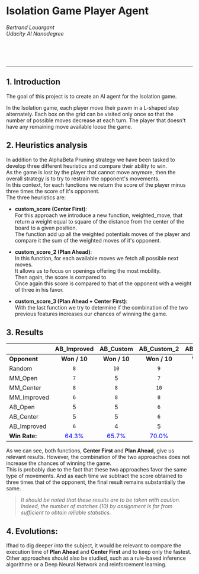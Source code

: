 # Isolation Game Player Agent
_Bertrand Louargant_  
_Udacity AI Nanodegree_

&nbsp;   
&nbsp;    
&nbsp;    


******************

## 1. Introduction   
<p>
The goal of this project is to create an AI agent for the Isolation game.
<p>
In the Isolation game, each player move their pawm in a L-shaped step alternately.
Each box on the grid can be visited only once so that the number of possible moves decrease at each turn.
The player that doesn't have any remaining move available loose the game.

## 2. Heuristics analysis   
In addition to the AlphaBeta Pruning strategy we have been tasked to develop
three different heuristics and compare their ability to win.   
As the game is lost by the player that cannot move anymore, then the overall strategy is to try to restrain the opponent's movements.   
In this context, for each functions we return the score of the player minus three times the score of it's opponent.   
The three heuristics are:  

* __custom_score (Center First)__:   
For this approach we introduce a new function, weighted_move, that return a weight equal to square of the distance from the center of the
board to a given position.    
The function add up all the weighted potentials moves of the player and compare it the sum of the weighted moves of it's opponent.   

* __custom_score_2 (Plan Ahead)__:   
In this function, for each available moves we fetch all possible next moves.   
It allows us to focus on openings offering the most mobility.  
Then again, the score is compared to  
Once again this score is compared to that of the opponent with a weight of three in his favor.

* __custom_score_3 (Plan Ahead + Center First)__:   
With the last function we try to determine if the combination of the two previous features increases our chances of winning the game.

## 3. Results    

|               |   AB_Improved  |   AB_Custom   |   AB_Custom_2 |   AB_Custom_3  |
| ------------- | :------------: | :-----------: | :-----------: | :-----------:  |
| **Opponent**  | **Won / 10**   | **Won / 10**  | **Won / 10**  | **Won / 10**   |
| Random        | `8`  | `10` | `9`  | `10` |
| MM_Open       | `7`  | 5    | `7`  | `7`  |
| MM_Center     | `8`  | `8`  | `10` | `8`  |
| MM_Improved   | `6`  | `8`  | `8`  | `8`  |
| AB_Open       | 5    | 5    | `6`  | 5    |
| AB_Center     | 5    | 5    | `6`  | 5    |
| AB_Improved   | `6`  | 4    | 5    | 5  |
| **Win Rate:** |<font color="Blue">64.3%</font>|<font color="Blue">65.7%</font>|<font color="Blue">70.0%</font>|<font color="Blue">70.0%</font>|


As we can see, both functions, __Center First__ and __Plan Ahead__, give us relevant results.
However, the combination of the two approaches does not increase the chances of winning the game.   
This is probably due to the fact that these two approaches favor the same type of movements. And as each time we subtract the score obtained to three times that of the opponent, the final result remains substantially the same.  


> _It should be noted that these results are to be taken with caution.   
Indeed, the number of matches (10) by assignment is far from sufficient to obtain reliable statistics._


## 4. Evolutions:  
Ifhad to dig deeper into the subject, it would be relevant to compare the execution time of __Plan Ahead__ and __Center First__ and to keep only the fastest.  
Other approaches should also be studied, such as a rule-based inference algorithme or a Deep Neural Network and reinforcement learning.
